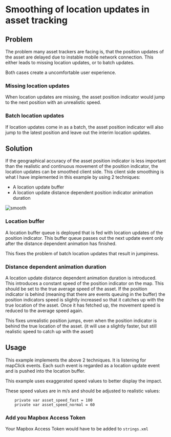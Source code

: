 # Smoothing of location updates in asset tracking
## Problem
The problem many asset trackers are facing is, that the position updates of the asset are delayed due to instable mobile network connection. 
This either leads to missing location updates, or to batch updates.

Both cases create a uncomfortable user experience. 

### Missing location updates
When location updates are missing, the asset position indicator would jump to the next position with an unrealistic speed.

### Batch location updates
If location updates come in as a batch, the asset position indicator will also jump to the latest position and leave out the interim location updates.

## Solution
If the geographical accuracy of the asset position indicator is less important than the realistic and continuous movement of the position indicator,
the location updates can be smoothed client side. This client side smoothing is what I have implemented in this example by using 2 techniques:

- A location update buffer
- A location update distance dependent position indicator animation duration 

![smooth](https://user-images.githubusercontent.com/43645757/153377103-42178adf-2843-4c14-b171-4fa1ea5cac54.gif)


### Location buffer
A location buffer queue is deployed that is fed with location updates of the position indicator. This buffer queue passes out the next update event only
 after the distance dependent animation has finished. 
 
 This fixes the problem of batch location updates that result in jumpiness.

### Distance dependent animation duration
A location update distance dependent animation duration is introduced. This introduces a constant speed of the position indicator on the map.
This should be set to the true average speed of the asset.
If the position indicator is behind (meaning that there are events queuing in the buffer) the position indicators speed is slightly increased so that it catches up
 with the true location of the asset. 
 Once it has fetched up, the movement speed is reduced to the average speed again.
 
 This fixes unrealistic position jumps, even when the position indicator is behind the true location of the asset. (it will use a slightly faster, but still realistic speed to catch up with the asset)

## Usage
This example implements the above 2 techniques. It is listening for mapClick events. Each such event is regarded as a location update event and is pushed into the location buffer.

This example uses exaggerated speed values to better display the impact. 

These speed values are in m/s and should be adjusted to realistic values:
```
    private var asset_speed_fast = 100
    private var asset_speed_normal = 60
```

### Add you Mapbox Access Token
Your Mapbox Access Token would have to be added to `strings.xml`

